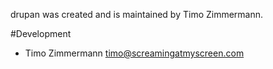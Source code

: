 drupan was created and is maintained by Timo Zimmermann.

#Development

  - Timo Zimmermann <timo@screamingatmyscreen.com>
